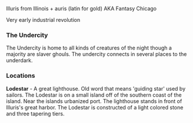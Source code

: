 Illuris from Illinois + auris (latin for gold)
AKA Fantasy Chicago

Very early industrial revolution

### The Undercity
The Undercity is home to all kinds of creatures of the night though a majority are slaver ghouls. The undercity connects in several places to the underdark. 

### Locations
**Lodestar** - A great lighthouse. Old word that means 'guiding star' used by sailors. The Lodestar is on a small island off of the southern coast of the island. Near the islands urbanized port. The lighthouse stands in front of Illuris's great harbor. The Lodestar is constructed of a light colored stone and three tapering tiers.